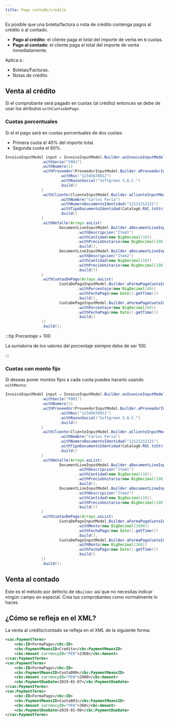 ```yaml
---
title: Pago contado/credito
---
```


Es posible que una boleta/factura o nota de crédito contenga pagos al crédito o al contado.

- **Pago al crédito**: el cliente paga el total del importe de venta en `N` cuotas.
- **Pago al contado**: el cliente paga el total del importe de venta inmediatamente.

Aplica a :

- Boletas/Facturas.
- Notas de crédito.

## Venta al crédito

Si el comprobante será pagado en cuotas (al crédito) entonces se debe de usar los atributos `withCuotasDePago`.

### Cuotas porcentuales

Si el el pago será en cuotas porcentuales de dos cuotas:

- Primera cuota el 40% del importe total.
- Segunda cuota el 60%.

```java {27-36}
InvoiceInputModel input = InvoiceInputModel.Builder.anInvoiceInputModel()
                .withSerie("F001")
                .withNumero(1)
                .withProveedor(ProveedorInputModel.Builder.aProveedorInputModel()
                        .withRuc("12345678912")
                        .withRazonSocial("Softgreen S.A.C.")
                        .build()
                )
                .withCliente(ClienteInputModel.Builder.aClienteInputModel()
                        .withNombre("Carlos Feria")
                        .withNumeroDocumentoIdentidad("12121212121")
                        .withTipoDocumentoIdentidad(Catalog6.RUC.toString())
                        .build()
                )
                .withDetalle(Arrays.asList(
                        DocumentLineInputModel.Builder.aDocumentLineInputModel()
                                .withDescripcion("Item1")
                                .withCantidad(new BigDecimal(10))
                                .withPrecioUnitario(new BigDecimal(100))
                                .build(),
                        DocumentLineInputModel.Builder.aDocumentLineInputModel()
                                .withDescripcion("Item2")
                                .withCantidad(new BigDecimal(10))
                                .withPrecioUnitario(new BigDecimal(100))
                                .build())
                )
                .withCuotasDePago(Arrays.asList(
                        CuotaDePagoInputModel.Builder.aFormaPagoCuotaInputModel()
                                .withPorcentaje(new BigDecimal(40))
                                .withFechaPago(new Date().getTime())
                                .build(),
                        CuotaDePagoInputModel.Builder.aFormaPagoCuotaInputModel()
                                .withPorcentaje(new BigDecimal(60))
                                .withFechaPago(new Date().getTime())
                                .build()
                ))
                .build();
```

:::tip Porcentaje = 100

La sumatoria de los valores del porcentaje siempre debe de ser 100.

:::

### Cuotas con monto fijo

Si deseas poner montos fijos a cada cuota puedes hacerlo usando `withMonto`:

```java {27-36}
InvoiceInputModel input = InvoiceInputModel.Builder.anInvoiceInputModel()
                .withSerie("F001")
                .withNumero(1)
                .withProveedor(ProveedorInputModel.Builder.aProveedorInputModel()
                        .withRuc("12345678912")
                        .withRazonSocial("Softgreen S.A.C.")
                        .build()
                )
                .withCliente(ClienteInputModel.Builder.aClienteInputModel()
                        .withNombre("Carlos Feria")
                        .withNumeroDocumentoIdentidad("12121212121")
                        .withTipoDocumentoIdentidad(Catalog6.RUC.toString())
                        .build()
                )
                .withDetalle(Arrays.asList(
                        DocumentLineInputModel.Builder.aDocumentLineInputModel()
                                .withDescripcion("Item1")
                                .withCantidad(new BigDecimal(10))
                                .withPrecioUnitario(new BigDecimal(100))
                                .build(),
                        DocumentLineInputModel.Builder.aDocumentLineInputModel()
                                .withDescripcion("Item2")
                                .withCantidad(new BigDecimal(10))
                                .withPrecioUnitario(new BigDecimal(100))
                                .build())
                )
                .withCuotasDePago(Arrays.asList(
                        CuotaDePagoInputModel.Builder.aFormaPagoCuotaInputModel()
                                .withMonto(new BigDecimal(2000))
                                .withFechaPago(new Date().getTime())
                                .build(),
                        CuotaDePagoInputModel.Builder.aFormaPagoCuotaInputModel()
                                .withMonto(new BigDecimal(360))
                                .withFechaPago(new Date().getTime())
                                .build()
                ))
                .build();
```

## Venta al contado

Este es el método por defecto de `XBuilder` así que no necesitas indicar ningún campo en especial. Crea tus comprobantes como normalmente lo haces.

## ¿Cómo se refleja en el XML?

La venta al crédito/contado se refleja en el XML de la siguiente forma:

```xml
<cac:PaymentTerms>
    <cbc:ID>FormaPago</cbc:ID>
    <cbc:PaymentMeansID>Credito</cbc:PaymentMeansID>
    <cbc:Amount currencyID="PEN">2360</cbc:Amount>
</cac:PaymentTerms>
<cac:PaymentTerms>
    <cbc:ID>FormaPago</cbc:ID>
    <cbc:PaymentMeansID>Cuota000</cbc:PaymentMeansID>
    <cbc:Amount currencyID="PEN">2000</cbc:Amount>
    <cbc:PaymentDueDate>2019-01-07</cbc:PaymentDueDate>
</cac:PaymentTerms>
<cac:PaymentTerms>
    <cbc:ID>FormaPago</cbc:ID>
    <cbc:PaymentMeansID>Cuota001</cbc:PaymentMeansID>
    <cbc:Amount currencyID="PEN">360</cbc:Amount>
    <cbc:PaymentDueDate>2019-01-08</cbc:PaymentDueDate>
</cac:PaymentTerms>
```
